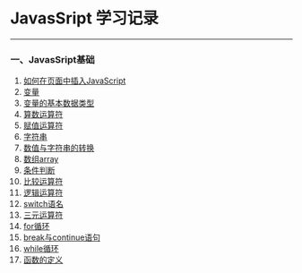 JavasSript 学习记录
===================

---

### 一、JavasSript基础

1.	[如何在页面中插入JavaScript](html/01_insert_type.html)
2.	[变量](html/o2_variable.html)
3.	[变量的基本数据类型](html/03_variable_type.html)
4.	[算数运算符](html/04_arlthmetle_operator.html)
5.	[赋值运算符](html/05_assignment_operators.html)
6.	[字符串](html/06_string.html)
7.	[数值与字符串的转换](html/07_number_and_string_transform.html)
8.	[数组array](html/08_array.html)
9.	[条件判断](html/09_if_else.html)
10.	[比较运算符](html/10_comparison_operator.html)
11.	[逻辑运算符](html/11_logical_operator.html)
12.	[switch语名](html/12_switch.html)
13.	[三元运算符](html/13_ternary_operator.html)
14.	[for循环](html/14_for_loop.html)
15.	[break与continue语句](html/15_break_and_continue.html)
16.	[while循环](html/16_while_loop.html)
17.	[函数的定义](html/17_function.html)
